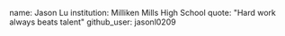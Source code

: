 name: Jason Lu
institution: Milliken Mills High School
quote: "Hard work always beats talent"
github_user: jasonl0209
